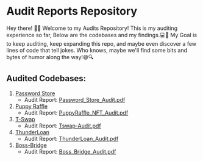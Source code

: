 # Audit Reports Repository

Hey there! 🕵️‍♂️
Welcome to my Audits Repository! 
This is my auditing experience so far, Below are the codebases and my findings.💻💎
My Goal is to keep auditing, keep expanding this repo, and maybe even discover a few lines of code that tell jokes.
Who knows, maybe we'll find some bits and bytes of humor along the way!😄🔍



## Audited Codebases:

1. [Password Store](https://www.codehawks.com/contests/clnuo221v0001l50aomgo4nyn)
   - Audit Report: [Password_Store_Audit.pdf](reports/PasswordStore_Audit.pdf)
2. [Puppy Raffle](https://www.codehawks.com/contests/clo383y5c000jjx087qrkbrj8)
   - Audit Report: [PuppyRaffle_NFT_Audit.pdf](reports/PuppyRaffle_Audit.pdf)
3. [T-Swap](https://github.com/Cyfrin/5-t-swap-audit)
   - Audit Report: [Tswap-Audit.pdf](reports/Tswap-Audit.pdf)
4. [ThunderLoan](https://www.codehawks.com/contests/clocopz26004rkx08q1n61wnz)
   - Audit Report: [ThunderLoan_Audit.pdf](reports/Thunderloan_Audit.pdf)
5. [Boss-Bridge](https://www.codehawks.com/contests/clomptuvr0001ie09bzfp4nqw)
   - Audit Report: [Boss_Bridge_Audit.pdf](reports/Boss_Bridge_Audit.pdf)
